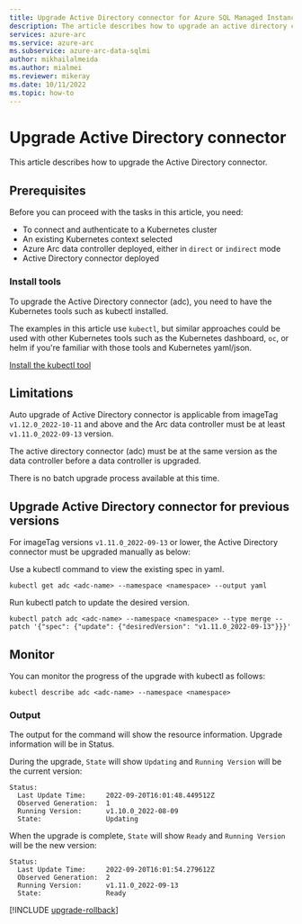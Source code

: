 ```yaml
---
title: Upgrade Active Directory connector for Azure SQL Managed Instance direct or indirect mode connected to Azure Arc
description: The article describes how to upgrade an active directory connector for direct or indirect mode connected to Azure Arc-enabled SQL Managed Instance
services: azure-arc
ms.service: azure-arc
ms.subservice: azure-arc-data-sqlmi
author: mikhailalmeida
ms.author: mialmei
ms.reviewer: mikeray
ms.date: 10/11/2022
ms.topic: how-to
---
```


# Upgrade Active Directory connector

This article describes how to upgrade the Active Directory connector.

## Prerequisites

Before you can proceed with the tasks in this article, you need:

- To connect and authenticate to a Kubernetes cluster
- An existing Kubernetes context selected
- Azure Arc data controller deployed, either in `direct` or `indirect` mode
- Active Directory connector deployed

### Install tools

To upgrade the Active Directory connector (adc), you need to have the Kubernetes tools such as kubectl installed.

The examples in this article use `kubectl`, but similar approaches could be used with other Kubernetes tools such as the Kubernetes dashboard, `oc`, or helm if you're familiar with those tools and Kubernetes yaml/json.

[Install the kubectl tool](https://kubernetes.io/docs/tasks/tools/)


## Limitations

Auto upgrade of Active Directory connector is applicable from imageTag `v1.12.0_2022-10-11` and above and the Arc data controller must be at least `v1.11.0_2022-09-13` version.

The active directory connector (adc) must be at the same version as the data controller before a data controller is upgraded.

There is no batch upgrade process available at this time.

## Upgrade Active Directory connector for previous versions

For imageTag versions `v1.11.0_2022-09-13` or lower, the Active Directory connector must be upgraded manually as below:

Use a kubectl command to view the existing spec in yaml.

```console
kubectl get adc <adc-name> --namespace <namespace> --output yaml
```

Run kubectl patch to update the desired version.

```console
kubectl patch adc <adc-name> --namespace <namespace> --type merge --patch '{"spec": {"update": {"desiredVersion": "v1.11.0_2022-09-13"}}}'
```

## Monitor

You can monitor the progress of the upgrade with kubectl as follows:

```console
kubectl describe adc <adc-name> --namespace <namespace>
```

### Output

The output for the command will show the resource information. Upgrade information will be in Status.

During the upgrade, ```State``` will show ```Updating``` and ```Running Version``` will be the current version:

```output
Status:
  Last Update Time:     2022-09-20T16:01:48.449512Z
  Observed Generation:  1
  Running Version:      v1.10.0_2022-08-09
  State:                Updating
```

When the upgrade is complete, ```State``` will show ```Ready``` and ```Running Version``` will be the new version:

```output
Status:
  Last Update Time:     2022-09-20T16:01:54.279612Z
  Observed Generation:  2
  Running Version:      v1.11.0_2022-09-13
  State:                Ready
```

[!INCLUDE [upgrade-rollback](includes/upgrade-rollback.md)]
